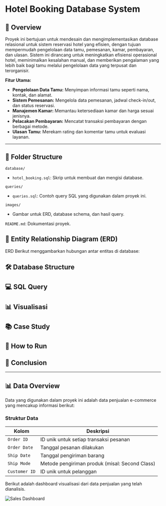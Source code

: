 # Hotel Booking Database System

## 📄 Overview
Proyek ini bertujuan untuk mendesain dan mengimplementasikan database relasional untuk sistem reservasi hotel yang efisien, dengan tujuan mempermudah pengelolaan data tamu, pemesanan, kamar, pembayaran, dan ulasan. Sistem ini dirancang untuk meningkatkan efisiensi operasional hotel, meminimalkan kesalahan manual, dan memberikan pengalaman yang lebih baik bagi tamu melalui pengelolaan data yang terpusat dan terorganisir.

**Fitur Utama:**
- **Pengelolaan Data Tamu:** Menyimpan informasi tamu seperti nama, kontak, dan alamat.
- **Sistem Pemesanan:** Mengelola data pemesanan, jadwal check-in/out, dan status reservasi.
- **Manajemen Kamar:** Memantau ketersediaan kamar dan harga sesuai jenisnya.
- **Pelacakan Pembayaran:** Mencatat transaksi pembayaran dengan berbagai metode.
- **Ulasan Tamu:** Merekam rating dan komentar tamu untuk evaluasi layanan.

---

## 📂 Folder Structure 
`database/`
- `hotel_booking.sql`: Skrip untuk membuat dan mengisi database.

`queries/`
- `queries.sql`: Contoh query SQL yang digunakan dalam proyek ini.

`images/`
- Gambar untuk ERD, database schema, dan hasil query.

`README.md`: Dokumentasi proyek.


## 📐 Entity Relationship Diagram (ERD)
ERD Berikut menggambarkan hubungan antar entitas di database:


## 🛠️ Database Structure

## 💻 SQL Query

## 📊 Visualisasi

## 📚 Case Study

## 🚀 How to Run

## 📌 Conclusion

---

## 📊 Data Overview
Data yang digunakan dalam proyek ini adalah data penjualan e-commerce yang mencakup informasi berikut:

### Struktur Data

| **Kolom**              | **Deskripsi**                                        |
|------------------------|------------------------------------------------------|
| `Order ID`             | ID unik untuk setiap transaksi pesanan               |
| `Order Date`           | Tanggal pesanan dilakukan                           |
| `Ship Date`            | Tanggal pengiriman barang                           |
| `Ship Mode`            | Metode pengiriman produk (misal: Second Class)       |
| `Customer ID`          | ID unik untuk pelanggan                              |


   Berikut adalah dashboard visualisasi dari data penjualan yang telah dianalisis.

  ![Sales Dashboard](https://github.com/listiangr/Ecommerce_Sales_Data_Analysis_Using_Excel/blob/main/Sales%20Dashboard.png?row=true)

  
